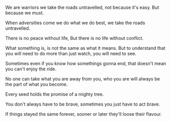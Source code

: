 
We are warriors we take the roads untravelled, not because it's easy.
But because we must.

When adversities come we do what we do best, we take the roads untravelled.


There is no peace without life, But there is no life without conflict.



What something is, is not the same as what it means.
But to understand that you will need to do more than just watch, you will need to see.



Sometimes even if you know how somethings gonna end, that doesn't mean you can't enjoy the ride.




No one can take what you are away from you, who you are will always be the part of what you become.


Every seed holds the promise of a mighty tree.


You don't always have to be brave, sometimes you just have to act brave.

If things stayed the same forever, sooner or later they'll loose their flavour.